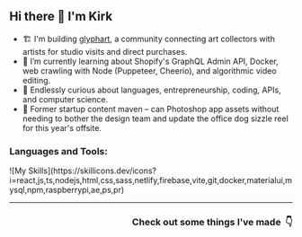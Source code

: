 ## Hi there 👋 I'm Kirk

- 🏗️ I'm building [glyphart](https://glyphart.io), a community connecting art collectors with artists for studio visits and direct purchases.
- 🌱 I’m currently learning about Shopify's GraphQL Admin API, Docker, web crawling with Node (Puppeteer, Cheerio), and algorithmic video editing.
- 🧠 Endlessly curious about languages, entrepreneurship, coding, APIs, and computer science.
- 🎨 Former startup content maven – can Photoshop app assets without needing to bother the design team and update the office dog sizzle reel for this year's offsite.

<h3 align="left">Languages and Tools:</h3>
![My Skills](https://skillicons.dev/icons?i=react,js,ts,nodejs,html,css,sass,netlify,firebase,vite,git,docker,materialui,mysql,npm,raspberrypi,ae,ps,pr)

---

<h3 align="right">Check out some things I've made &nbsp;👇</h3>
